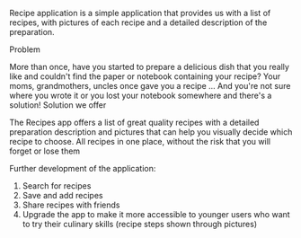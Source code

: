 Recipe application is a simple application that provides us with a list of recipes, with pictures of each recipe and a detailed description of the preparation.

Problem

More than once, have you started to prepare a delicious dish that you really like and couldn't find the paper or notebook containing your recipe?
Your moms, grandmothers, uncles once gave you a recipe ... And you're not sure where you wrote it or you lost your notebook somewhere and there's a solution!
Solution we offer

The Recipes app offers a list of great quality recipes with a detailed preparation description and pictures that can help you visually decide which recipe to choose. All recipes in one place, without the risk that you will forget or lose them

Further development of the application: 

1. Search for recipes 
2. Save and add recipes 
3. Share recipes with friends
4. Upgrade the app to make it more accessible to younger users who want to try their culinary skills (recipe steps shown through pictures)
